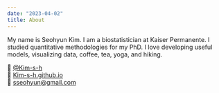 ```yaml
---
date: "2023-04-02"
title: About
---
```

  
My name is Seohyun Kim. I am a biostatistician at Kaiser Permanente. I studied quantitative methodologies for my PhD. I love developing useful models, visualizing data, coffee, tea, yoga, and  hiking.

<!--I am also a big fan of "[The Office](https://kim-s-h.github.io/gallery)"!-->


:octopus: [@Kim-s-h](https://github.com/Kim-s-h)  
:shaved_ice: [Kim-s-h.github.io](https://Kim-s-h.github.io)  
:email: <i class="fas fa-paper-plane"></i> <sseohyun@gmail.com>



